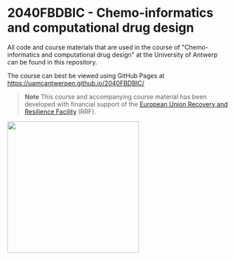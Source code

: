 # 2040FBDBIC - Chemo-informatics and computational drug design

All code and course materials that are used in the course of "Chemo-informatics and computational drug design" at the University of Antwerp can be found in this repository. 

The course can best be viewed using GitHub Pages at <a href="https://uamcantwerpen.github.io/2040FBDBIC/" target="_blank">https://uamcantwerpen.github.io/2040FBDBIC/</a>


> **Note**
> This course and accompanying course material has been developed with financial support of the [European Union Recovery and Resilience Facility](https://www.esf-vlaanderen.be/herstel-en-veerkrachtfaciliteit-van-de-europese-unie-rrf) (RRF).


<pre>
<img src="https://github.com/UAMCAntwerpen/2040FBDBIC/blob/master/assets/img/rrf_logo.png" width="300px">
</pre>
